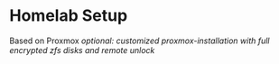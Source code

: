 # Homelab Setup
Based on Proxmox
*optional: customized proxmox-installation 
with full encrypted zfs disks and remote unlock*



